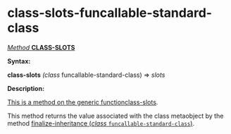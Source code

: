 class-slots-funcallable-standard-class
======================================

[*Method* **CLASS-SLOTS**]()

**Syntax:**

**class-slots** *(class* funcallable-standard-class) => *slots*

**Description:**

[This is a method on the generic function]()[class-slots](class-slots.md).

This method returns the value associated with the class metaobject by the method [finalize-inheritance (*class* `funcallable-standard-class`)](finalize-inheritance-funcallable-standard-class.md).
